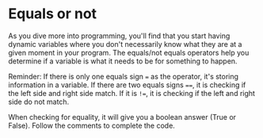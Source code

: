 # Equals or not

As you dive more into programming, you'll find that you start having dynamic variables where you don't necessarily know what they are at a given moment in your program. The equals/not equals operators help you determine if a variable is what it needs to be for something to happen.

Reminder: If there is only one equals sign `=` as the operator, it's storing information in a variable. If there are two equals signs `==`, it is checking if the left side and right side match. If it is `!=`, it is checking if the left and right side do not match.

When checking for equality, it will give you a boolean answer (True or False). Follow the comments to complete the code.